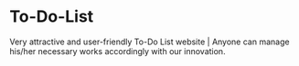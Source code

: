 # To-Do-List
Very attractive and user-friendly To-Do List website | Anyone can manage his/her necessary works accordingly with our innovation. 
